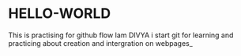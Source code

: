 # HELLO-WORLD
This is practising for github flow
Iam DIVYA i start git for learning and practicing about creation and intergration on webpages_
